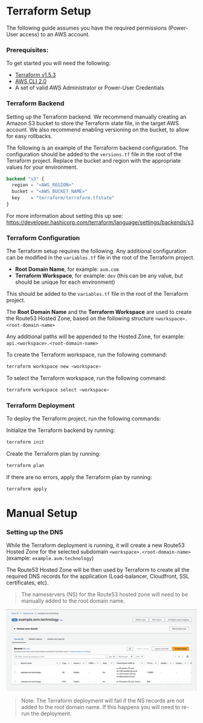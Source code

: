 # Terraform Setup

The following guide assumes you have the required permissions (Power-User access) to an AWS account.

### Prerequisites:

To get started you will need the following:

- [Terraform v1.5.3](https://developer.hashicorp.com/terraform/downloads)
- [AWS CLI 2.0](https://aws.amazon.com/cli/)
- A set of valid AWS Administrator or Power-User Credentials

### Terraform Backend

Setting up the Terraform backend. We recommend manually creating an Amazon S3 bucket to store the Terraform state file, in the target AWS account. We also recommend enabling versioning on the bucket, to allow for easy rollbacks.

The following is an example of the Terraform backend configuration. The configuration should be added to the `versions.tf` file in the root of the Terraform project. Replace the bucket and region with the appropriate values for your environment.
```terraform
backend "s3" {
  region = "<AWS_REGION>"
  bucket = "<AWS_BUCKET_NAME>"
  key    = "terraform/terraform.tfstate"
}
```

For more information about setting this up see: https://developer.hashicorp.com/terraform/language/settings/backends/s3

### Terraform Configuration

The Terraform setup requires the following. Any additional configuration can be modified in the `variables.tf` file in the root of the Terraform project.
- **Root Domain Name**, for example: `avm.com`
- **Terraform Workspace**, for example: `dev` (this can be any value, but should be unique for each environment)

This should be added to the `variables.tf` file in the root of the Terraform project.

The **Root Domain Name** and the **Terraform Workspace** are used to create the Route53 Hosted Zone, based on the following structure `<workspace>.<root-domain-name>`

Any additional paths will be appended to the Hosted Zone, for example: `api.<workspace>.<root-domain-name>`

To create the Terraform workspace, run the following command:
```bash
terraform workspace new <workspace>
```

To select the Terraform workspace, run the following command:
```bash
terraform workspace select <workspace>
```

### Terraform Deployment

To deploy the Terraform project, run the following commands:

Initialize the Terraform backend by running:
```bash
terraform init
```

Create the Terraform plan by running:
```bash
terraform plan
```

If there are no errors, apply the Terraform plan by running:
```bash
terraform apply
```

# Manual Setup

### Setting up the DNS

While the Terraform deployment is running, it will create a new Route53 Hosted Zone for the selected subdomain `<workspace>.<root-domain-name>` (example: `example.avm.technology`)

The Route53 Hosted Zone will be then used by Terraform to create all the required DNS records for the application (Load-balancer, Cloudfront, SSL certificates, etc).

> The nameservers (NS) for the Route53 hosted zone will need to be manually added to the root domain name.

![](assets/route53-hosted-zone.png)

> Note: The Terraform deployment will fail if the NS records are not added to the root domain name. If this happens you will need to re-run the deployment.
